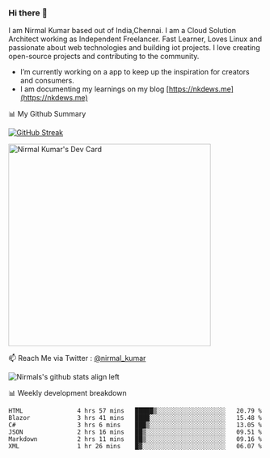 ### Hi there 👋

 I am Nirmal Kumar based out of India,Chennai. I am a Cloud Solution Architect working as Independent Freelancer. Fast Learner, Loves Linux and passionate about web technologies and building iot projects. I love creating open-source projects and contributing to the community.

- I’m currently working on a app to keep up the inspiration for creators and consumers.
- I am documenting my learnings on my blog [https://nkdews.me](https://nkdews.me)


📊 My Github Summary

[![GitHub Streak](https://github-readme-streak-stats.herokuapp.com?user=nk-gears&theme=dark&hide_border=true&date_format=M%20j%5B%2C%20Y%5D)](https://git.io/streak-stats)

<a href="https://app.daily.dev/nirmal_kumar"><img src="https://api.daily.dev/devcards/a16cfcf02d384b16b41de71ce4d1d811.png?r=8ve" width="400" alt="Nirmal Kumar's Dev Card"/></a>

📫 Reach Me via  Twitter : [@nirmal_kumar](https://twitter.com/nirmal_kumar)

![Nirmals's github stats align left](https://github-readme-stats.vercel.app/api?username=nk-gears&show_icons=true)


📊 Weekly development breakdown

<!--START_SECTION:waka-->

```text
HTML               4 hrs 57 mins   █████▒░░░░░░░░░░░░░░░░░░░   20.79 %
Blazor             3 hrs 41 mins   ████░░░░░░░░░░░░░░░░░░░░░   15.48 %
C#                 3 hrs 6 mins    ███▒░░░░░░░░░░░░░░░░░░░░░   13.05 %
JSON               2 hrs 16 mins   ██▒░░░░░░░░░░░░░░░░░░░░░░   09.51 %
Markdown           2 hrs 11 mins   ██▒░░░░░░░░░░░░░░░░░░░░░░   09.16 %
XML                1 hr 26 mins    █▓░░░░░░░░░░░░░░░░░░░░░░░   06.07 %
```

<!--END_SECTION:waka-->


